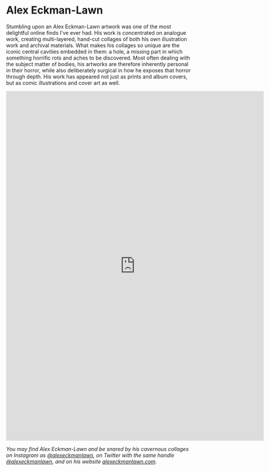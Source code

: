 # Alex Eckman-Lawn

Stumbling upon an Alex Eckman-Lawn artwork was one of the most delightful online finds I've ever had. His work is concentrated on analogue work, creating multi-layered, hand-cut collages of both his own illustration work and archival materials. What makes his collages so unique are the iconic central cavities embedded in them: a hole, a missing part in which something horrific rots and aches to be discovered. Most often dealing with the subject matter of bodies, his artworks are therefore inherently personal in their horror, while also deliberately surgical in how he exposes that horror through depth. His work has appeared not just as prints and album covers, but as comic illustrations and cover art as well.

<iframe src="https://samisnotavailable.github.io/gallery/artists/alex-eckman-lawn.html" scrolling="no" frameborder="0" allowfullscreen width="700" height="950"></iframe>

*You may find Alex Eckman-Lawn and be snared by his cavernous collages on Instagram as [@alexeckmanlawn](https://www.instagram.com/alexeckmanlawn/), on Twitter with the same handle [@alexeckmanlawn](https://x.com/alexeckmanlawn), and on his website [alexeckmanlawn.com](https://www.alexeckmanlawn.com/).*